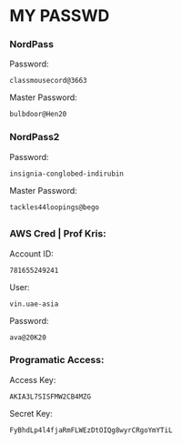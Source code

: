 # MY PASSWD
### NordPass
Password:
```
classmousecord@3663
```
Master Password:
```
bulbdoor@Hen20
```
### NordPass2
Password:
```
insignia-conglobed-indirubin
```
Master Password:
```
tackles44loopings@bego
```
##
### AWS Cred | Prof Kris:
Account ID:
```
781655249241
```
User:
```
vin.uae-asia
```
Password:
```
ava@20K20
```

### Programatic Access:
Access Key:
```
AKIA3L7SISFMW2CB4MZG
```
Secret Key: 
```
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
```
##
